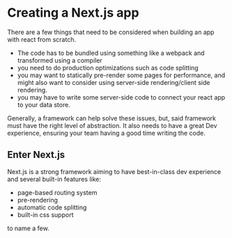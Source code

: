 # Creating a Next.js app

There are a few things that need to be considered when building an app with react from scratch.

+ The code has to be bundled using something like a webpack and transformed using a compiler
+ you need to do production optimizations such as code splitting
+ you may want to statically pre-render some pages for performance, and might also want to consider using server-side rendering/client side rendering.
+ you may have to write some server-side code to connect your react app to your data store.

Generally, a framework can help solve these issues, but, said framework must have the right level of abstraction. It also needs to have a great Dev experience, ensuring your team having a good time writing the code.

## Enter Next.js

Next.js is a strong framework aiming to have best-in-class dev experience and several built-in features like:

+ page-based routing system
+ pre-rendering
+ automatic code splitting
+ built-in css support

to name a few.
